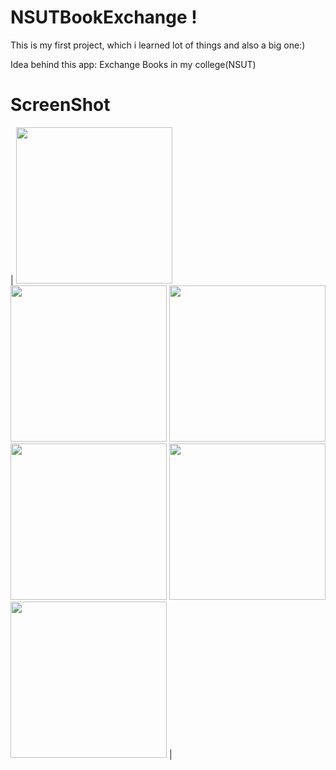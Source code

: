 # NSUTBookExchange ! 
This is my first project, which i learned lot of things and also a big one:)

Idea behind this app:
Exchange Books in my college(NSUT)


# ScreenShot
| <img src="https://raw.githubusercontent.com/therealsanjeev/NSUTBookExchange/master/Photos/Screenshot_20200214-005447.png" width="250"> <img src="https://raw.githubusercontent.com/therealsanjeev/NSUTBookExchange/master/Photos/Screenshot_20200214-005442.png" width="250"> 
<img src="https://raw.githubusercontent.com/therealsanjeev/NSUTBookExchange/master/Photos/Screenshot_20200214-005419.png" width="250"> 
<img src="https://raw.githubusercontent.com/therealsanjeev/NSUTBookExchange/master/Photos/Screenshot_20200214-005424.png" width="250"> 
<img src="https://raw.githubusercontent.com/therealsanjeev/NSUTBookExchange/master/Photos/Screenshot_20200214-005429.png" width="250"> 
<img src="https://raw.githubusercontent.com/therealsanjeev/NSUTBookExchange/master/Photos/Screenshot_20200214-005435.png" width="250"> |
